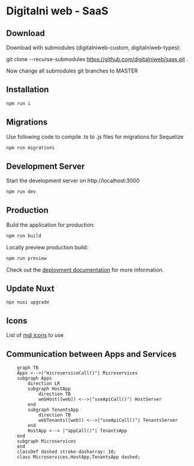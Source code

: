 # Digitalni web - SaaS

## Download

Download with submodules (digitalniweb-custom, digitalniweb-types):

git clone --recurse-submodules https://github.com/digitalniweb/saas.git .

Now change all submodules git branches to MASTER

## Installation

```bash
npm run i
```

## Migrations

Use following code to compile .ts to .js files for migrations for Sequelize

```bash
npm run migrations
```

## Development Server

Start the development server on http://localhost:3000

```bash
npm run dev
```

## Production

Build the application for production:

```bash
npm run build
```

Locally preview production build:

```bash
npm run preview
```

Check out the [deployment documentation](https://nuxt.com/docs/getting-started/deployment) for more information.

## Update Nuxt

```
npx nuxi upgrade
```

## Icons

List of [mdi icons](https://pictogrammers.com/library/mdi/) to use

## Communication between Apps and Services

```mermaid
    graph TB
    Apps <-->|"microserviceCall()"| Microservices
    subgraph Apps
        direction LR
        subgraph HostApp
            direction TB
            webHost([web]) <-->|"useApiCall()"| HostServer
        end
        subgraph TenantsApp
            direction TB
            webTenants([web]) <-->|"useApiCall()"| TenantsServer
        end
        HostApp <--> |"appCall()"| TenantsApp
    end
    subgraph Microservices
    end
    classDef dashed stroke-dasharray: 10;
    class Microservices,HostApp,TenantsApp dashed;
```
